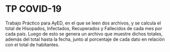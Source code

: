 # TP COVID-19

Trabajo Práctico para AyED, en el que se leen dos archivos, y se calcula el total de Hisopados, Infectados, Recuperados y Fallecidos de cada mes por cada país.
Luego de esto se genera un archivo que muestre dichos totales, además del total hasta la fecha, junto al porcentaje de cada dato en relación con el total de habitantes.